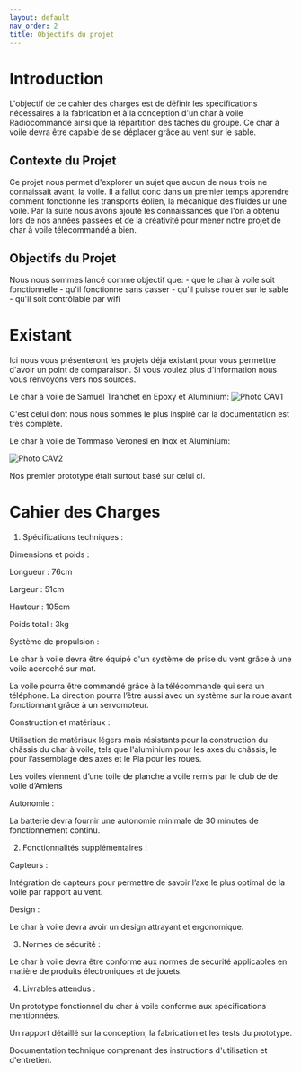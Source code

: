 ```yaml
---
layout: default
nav_order: 2
title: Objectifs du projet
---
```


# Introduction

L'objectif de ce cahier des charges est de définir les spécifications nécessaires à la fabrication et à la conception d'un char à voile Radiocommandé ainsi que la répartition des tâches du groupe. Ce char à voile devra être capable de se déplacer grâce au vent sur le sable. 

## Contexte du Projet

 Ce projet nous permet d'explorer un sujet que aucun de nous trois ne connaissait avant, la voile.
 Il a fallut donc dans un premier temps apprendre comment fonctionne les transports éolien, la mécanique des fluides ur une voile.
 Par la suite nous avons ajouté les connaissances que l'on a obtenu lors de nos années passées et de la créativité pour mener notre projet de char à voile télécommandé a bien.

## Objectifs du Projet

Nous nous sommes lancé comme objectif que:
    - que le char à voile soit fonctionnelle
    - qu'il fonctionne sans casser
    - qu'il puisse rouler sur le sable
    - qu'il soit contrôlable par wifi

# Existant
Ici nous vous présenteront les projets déjà existant pour vous permettre d'avoir un point de comparaison.
Si vous voulez plus d'information nous vous renvoyons vers nos sources.

Le char à voile de Samuel Tranchet en Epoxy et Aluminium:
![Photo CAV1](https://i.ibb.co/GWvbFFk/existant-cav1.jpg)

C'est celui dont nous nous sommes le plus inspiré car la documentation est très complète.

Le char à voile de Tommaso Veronesi en Inox et Aluminium:

![Photo CAV2](https://i.ibb.co/gMKhmTg/existant-cav2.jpg)

Nos premier prototype était surtout basé sur celui ci.

# Cahier des Charges

1. Spécifications techniques : 

Dimensions et poids :  

 

Longueur :  76cm 

Largeur :  51cm 

Hauteur :  105cm

Poids total : 3kg 

Système de propulsion : 

Le char à voile devra être équipé d'un système de prise du vent grâce à une voile accroché sur mat. 

La voile pourra être commandé grâce à la télécommande qui sera un téléphone. La direction pourra l’être aussi avec un système sur la roue avant fonctionnant grâce à un servomoteur. 

Construction et matériaux :

Utilisation de matériaux légers mais résistants pour la construction du châssis du char à voile, tels que l'aluminium pour les axes du châssis, le pour l’assemblage des axes et le Pla pour les roues. 

Les voiles viennent d’une toile de planche a voile remis par le club de de voile d’Amiens  

Autonomie : 

La batterie devra fournir une autonomie minimale de 30 minutes de fonctionnement continu. 

2. Fonctionnalités supplémentaires : 

 

Capteurs : 

 

Intégration de capteurs pour permettre de savoir l’axe le plus optimal de la voile par rapport au vent. 

Design : 

 

Le char à voile devra avoir un design attrayant et ergonomique. 

3. Normes de sécurité : 

 

Le char à voile devra être conforme aux normes de sécurité applicables en matière de produits électroniques et de jouets. 

 

4. Livrables attendus : 

 

Un prototype fonctionnel du char à voile conforme aux spécifications mentionnées. 

Un rapport détaillé sur la conception, la fabrication et les tests du prototype. 

Documentation technique comprenant des instructions d'utilisation et d'entretien. 
